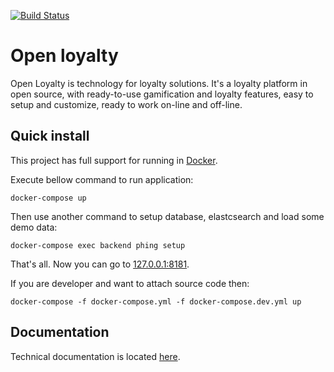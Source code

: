 [![Build Status](https://travis-ci.org/DivanteLtd/open-loyalty.svg?branch=master)](https://travis-ci.org/DivanteLtd/open-loyalty)

# Open loyalty

Open Loyalty is technology for loyalty solutions.
It's a loyalty platform in open source, with ready-to-use gamification and loyalty features, easy to setup and customize, ready to work on-line and off-line.

## Quick install

This project has full support for running in [Docker](https://www.docker.com/>).

Execute bellow command to run application: 

```
docker-compose up
```

Then use another command to setup database, elastcsearch and load some demo data:

```
docker-compose exec backend phing setup
```

That's all. Now you can go to [127.0.0.1:8181](http://127.0.0.1:8181).

If you are developer and want to attach source code then:

```
docker-compose -f docker-compose.yml -f docker-compose.dev.yml up
```

## Documentation

Technical documentation is located [here](backend/doc/index.rst).